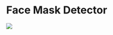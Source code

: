 # Face Mask Detector

![](https://github.com/shejz/face-mask-detector/blob/main/face%20mask%20detection%20v2/mask_wear.gif)






